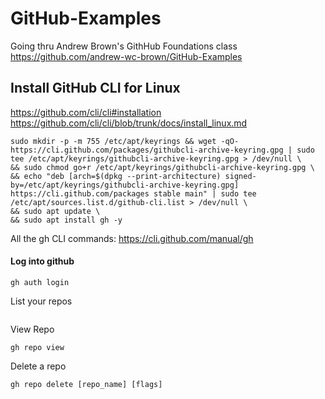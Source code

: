 # GitHub-Examples
Going thru Andrew Brown's GithHub Foundations class
https://github.com/andrew-wc-brown/GitHub-Examples





## Install GitHub CLI for Linux
https://github.com/cli/cli#installation
https://github.com/cli/cli/blob/trunk/docs/install_linux.md

```
sudo mkdir -p -m 755 /etc/apt/keyrings && wget -qO- https://cli.github.com/packages/githubcli-archive-keyring.gpg | sudo tee /etc/apt/keyrings/githubcli-archive-keyring.gpg > /dev/null \
&& sudo chmod go+r /etc/apt/keyrings/githubcli-archive-keyring.gpg \
&& echo "deb [arch=$(dpkg --print-architecture) signed-by=/etc/apt/keyrings/githubcli-archive-keyring.gpg] https://cli.github.com/packages stable main" | sudo tee /etc/apt/sources.list.d/github-cli.list > /dev/null \
&& sudo apt update \
&& sudo apt install gh -y
```

All the gh CLI commands:
https://cli.github.com/manual/gh

#### Log into github
```
gh auth login
```

List your repos
```gh repo list
```

View Repo

```
gh repo view
```

Delete a repo
```
gh repo delete [repo_name] [flags]
```




